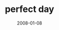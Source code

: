 ---
layout: base.njk
title : 'perfect day' 
view_title : 'perfect day' 
year : '2008' 
date : '2008-01-08' 
img_file : '/drawing/perfectday.png' 
html_file : 'perfectday' 
next_html : 'nowyourpartofthis.html' 
year_order : '16' 
permalink : "title/{{html_file}}.html"
---